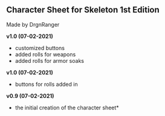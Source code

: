 ## Character Sheet for Skeleton 1st Edition 
Made by DrgnRanger

**v1.0 (07-02-2021)**
* customized buttons
* added rolls for weapons
* added rolls for armor soaks

**v1.0 (07-02-2021)**
* buttons for rolls added in

**v0.9 (07-02-2021)**
* the initial creation of the character sheet*
